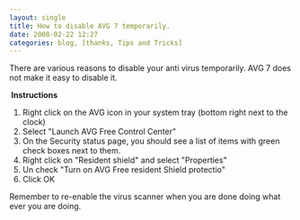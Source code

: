 ```yaml
---
layout: single
title: How to disable AVG 7 temporarily.
date: 2008-02-22 12:27
categories: blog, [thanks, Tips and Tricks]
---
```

There are various reasons to disable your anti virus temporarily.
AVG 7 does not make it easy to disable it.

<strong> Instructions </strong>
<ol>
	<li>Right click on the AVG icon in your system tray (bottom right next to the clock)</li>
	<li>Select "Launch AVG Free Control Center"</li>
	<li>On the Security status page, you should see a list of items with green check boxes next to them.</li>
	<li>Right click on "Resident shield" and select "Properties"</li>
	<li>Un check "Turn on AVG Free resident Shield protectio"</li>
	<li>Click OK</li>
</ol>
Remember to re-enable the virus scanner when you are done doing what ever you are doing.
